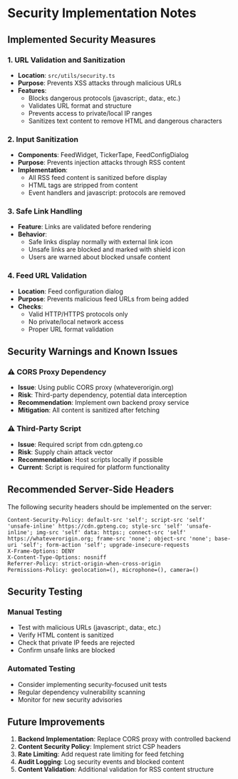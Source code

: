 # Security Implementation Notes

## Implemented Security Measures

### 1. URL Validation and Sanitization
- **Location**: `src/utils/security.ts`
- **Purpose**: Prevents XSS attacks through malicious URLs
- **Features**:
  - Blocks dangerous protocols (javascript:, data:, etc.)
  - Validates URL format and structure
  - Prevents access to private/local IP ranges
  - Sanitizes text content to remove HTML and dangerous characters

### 2. Input Sanitization
- **Components**: FeedWidget, TickerTape, FeedConfigDialog
- **Purpose**: Prevents injection attacks through RSS content
- **Implementation**:
  - All RSS feed content is sanitized before display
  - HTML tags are stripped from content
  - Event handlers and javascript: protocols are removed

### 3. Safe Link Handling
- **Feature**: Links are validated before rendering
- **Behavior**: 
  - Safe links display normally with external link icon
  - Unsafe links are blocked and marked with shield icon
  - Users are warned about blocked unsafe content

### 4. Feed URL Validation
- **Location**: Feed configuration dialog
- **Purpose**: Prevents malicious feed URLs from being added
- **Checks**:
  - Valid HTTP/HTTPS protocols only
  - No private/local network access
  - Proper URL format validation

## Security Warnings and Known Issues

### ⚠️ CORS Proxy Dependency
- **Issue**: Using public CORS proxy (whateverorigin.org)
- **Risk**: Third-party dependency, potential data interception
- **Recommendation**: Implement own backend proxy service
- **Mitigation**: All content is sanitized after fetching

### ⚠️ Third-Party Script
- **Issue**: Required script from cdn.gpteng.co
- **Risk**: Supply chain attack vector
- **Recommendation**: Host scripts locally if possible
- **Current**: Script is required for platform functionality

## Recommended Server-Side Headers

The following security headers should be implemented on the server:

```
Content-Security-Policy: default-src 'self'; script-src 'self' 'unsafe-inline' https://cdn.gpteng.co; style-src 'self' 'unsafe-inline'; img-src 'self' data: https:; connect-src 'self' https://whateverorigin.org; frame-src 'none'; object-src 'none'; base-uri 'self'; form-action 'self'; upgrade-insecure-requests
X-Frame-Options: DENY
X-Content-Type-Options: nosniff
Referrer-Policy: strict-origin-when-cross-origin
Permissions-Policy: geolocation=(), microphone=(), camera=()
```

## Security Testing

### Manual Testing
- Test with malicious URLs (javascript:, data:, etc.)
- Verify HTML content is sanitized
- Check that private IP feeds are rejected
- Confirm unsafe links are blocked

### Automated Testing
- Consider implementing security-focused unit tests
- Regular dependency vulnerability scanning
- Monitor for new security advisories

## Future Improvements

1. **Backend Implementation**: Replace CORS proxy with controlled backend
2. **Content Security Policy**: Implement strict CSP headers
3. **Rate Limiting**: Add request rate limiting for feed fetching
4. **Audit Logging**: Log security events and blocked content
5. **Content Validation**: Additional validation for RSS content structure